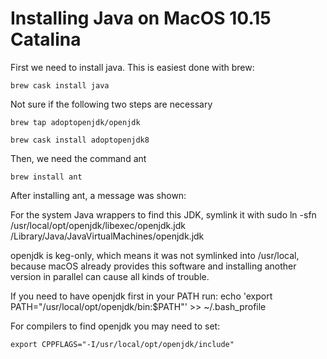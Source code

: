 # Installing Java on MacOS 10.15 Catalina


First we need to install java. This is easiest done with brew: 

	brew cask install java

Not sure if the following two steps are necessary 

	brew tap adoptopenjdk/openjdk

	brew cask install adoptopenjdk8

Then, we need the command ant

	brew install ant

After installing ant, a message was shown: 

For the system Java wrappers to find this JDK, symlink it with
  sudo ln -sfn /usr/local/opt/openjdk/libexec/openjdk.jdk /Library/Java/JavaVirtualMachines/openjdk.jdk

openjdk is keg-only, which means it was not symlinked into /usr/local,
because macOS already provides this software and installing another version in
parallel can cause all kinds of trouble.

If you need to have openjdk first in your PATH run:
	echo 'export PATH="/usr/local/opt/openjdk/bin:$PATH"' >> ~/.bash_profile 

For compilers to find openjdk you may need to set:

 	export CPPFLAGS="-I/usr/local/opt/openjdk/include"
